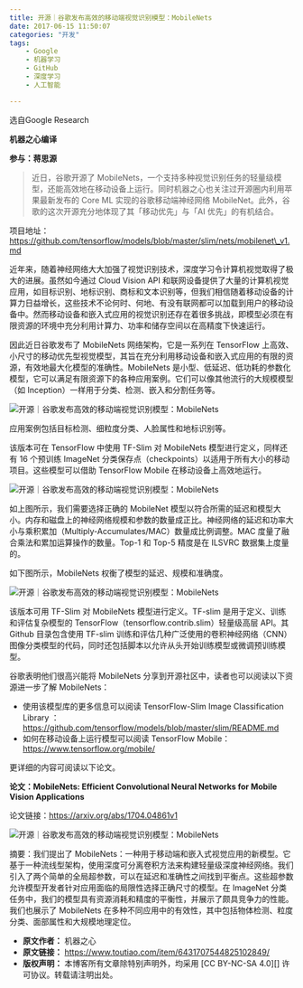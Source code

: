 ```yaml
---
title: 开源｜谷歌发布高效的移动端视觉识别模型：MobileNets
date: 2017-06-15 11:50:07
categories: "开发"
tags:
	- Google
	- 机器学习
	- GitHub
	- 深度学习
	- 人工智能

---
```


选自Google Research

**机器之心编译**

**参与：蒋思源**

> 近日，谷歌开源了 MobileNets，一个支持多种视觉识别任务的轻量级模型，还能高效地在移动设备上运行。同时机器之心也关注过开源圈内利用苹果最新发布的 Core ML 实现的谷歌移动端神经网络 MobileNet。此外，谷歌的这次开源充分地体现了其「移动优先」与「AI 优先」的有机结合。

项目地址：https://github.com/tensorflow/models/blob/master/slim/nets/mobilenet\_v1.md

近年来，随着神经网络大大加强了视觉识别技术，深度学习令计算机视觉取得了极大的进展。虽然如今通过 Cloud Vision API 和联网设备提供了大量的计算机视觉应用，如目标识别、地标识别、商标和文本识别等，但我们相信随着移动设备的计算力日益增长，这些技术不论何时、何地、有没有联网都可以加载到用户的移动设备中。然而移动设备和嵌入式应用的视觉识别还存在着很多挑战，即模型必须在有限资源的环境中充分利用计算力、功率和储存空间以在高精度下快速运行。

因此近日谷歌发布了 MobileNets 网络架构，它是一系列在 TensorFlow 上高效、小尺寸的移动优先型视觉模型，其旨在充分利用移动设备和嵌入式应用的有限的资源，有效地最大化模型的准确性。MobileNets 是小型、低延迟、低功耗的参数化模型，它可以满足有限资源下的各种应用案例。它们可以像其他流行的大规模模型（如 Inception）一样用于分类、检测、嵌入和分割任务等。

![开源｜谷歌发布高效的移动端视觉识别模型：MobileNets][MobileNets]

应用案例包括目标检测、细粒度分类、人脸属性和地标识别等。

该版本可在 TensorFlow 中使用 TF-Slim 对 MobileNets 模型进行定义，同样还有 16 个预训练 ImageNet 分类保存点（checkpoints）以适用于所有大小的移动项目。这些模型可以借助 TensorFlow Mobile 在移动设备上高效地运行。

![开源｜谷歌发布高效的移动端视觉识别模型：MobileNets][MobileNets 1]

如上图所示，我们需要选择正确的 MobileNet 模型以符合所需的延迟和模型大小。内存和磁盘上的神经网络规模和参数的数量成正比。神经网络的延迟和功率大小与乘积累加（Multiply-Accumulates/MAC）数量成比例调整。MAC 度量了融合乘法和累加运算操作的数量。Top-1 和 Top-5 精度是在 ILSVRC 数据集上度量的。

如下图所示，MobileNets 权衡了模型的延迟、规模和准确度。

![开源｜谷歌发布高效的移动端视觉识别模型：MobileNets][MobileNets 2]

该版本可用 TF-Slim 对 MobileNets 模型进行定义。TF-slim 是用于定义、训练和评估复杂模型的 TensorFlow（tensorflow.contrib.slim）轻量级高层 API。其 Github 目录包含使用 TF-slim 训练和评估几种广泛使用的卷积神经网络（CNN）图像分类模型的代码，同时还包括脚本以允许从头开始训练模型或微调预训练模型。

谷歌表明他们很高兴能将 MobileNets 分享到开源社区中，读者也可以阅读以下资源进一步了解 MobileNets：

 *  使用该模型库的更多信息可以阅读 TensorFlow-Slim Image Classification Library ：https://github.com/tensorflow/models/blob/master/slim/README.md
 *  如何在移动设备上运行模型可以阅读 TensorFlow Mobile：https://www.tensorflow.org/mobile/

更详细的内容可阅读以下论文。

**论文：MobileNets: Efficient Convolutional Neural Networks for Mobile Vision Applications**

论文链接：https://arxiv.org/abs/1704.04861v1

![开源｜谷歌发布高效的移动端视觉识别模型：MobileNets][MobileNets 3]

摘要：我们提出了 MobileNets：一种用于移动端和嵌入式视觉应用的新模型。它基于一种流线型架构，使用深度可分离卷积方法来构建轻量级深度神经网络。我们引入了两个简单的全局超参数，可以在延迟和准确性之间找到平衡点。这些超参数允许模型开发者针对应用面临的局限性选择正确尺寸的模型。在 ImageNet 分类任务中，我们的模型具有资源消耗和精度的平衡性，并展示了颇具竞争力的性能。我们也展示了 MobileNets 在多种不同应用中的有效性，其中包括物体检测、粒度分类、面部属性和大规模地理定位。


[MobileNets]: /pro/os/crawler/MZ67-V2I7-RBIV.jpg
[MobileNets 1]: /pro/os/crawler/FVNF-IQ3E-VF3E.jpg
[MobileNets 2]: /pro/os/crawler/QUEN-AQQU-AIJ2.jpg
[MobileNets 3]: /pro/os/crawler/IY3I-NNMR-2IYZ.jpg
 *  **原文作者：** 机器之心
 *  **原文链接：** https://www.toutiao.com/item/6431707544825102849/
 *  **版权声明：** 本博客所有文章除特别声明外，均采用 [CC BY-NC-SA 4.0][] 许可协议。转载请注明出处。